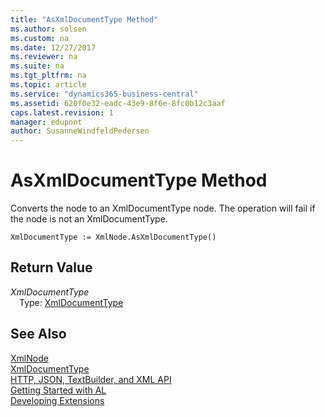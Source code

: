 ```yaml
---
title: "AsXmlDocumentType Method"
ms.author: solsen
ms.custom: na
ms.date: 12/27/2017
ms.reviewer: na
ms.suite: na
ms.tgt_pltfrm: na
ms.topic: article
ms.service: "dynamics365-business-central"
ms.assetid: 620f0e32-eadc-43e9-8f6e-8fc0b12c3aaf
caps.latest.revision: 1
manager: edupont
author: SusanneWindfeldPedersen
---
```


 

# AsXmlDocumentType Method
Converts the node to an XmlDocumentType node. The operation will fail if the node is not an XmlDocumentType.  
```  
XmlDocumentType := XmlNode.AsXmlDocumentType()  
```  
## Return Value
*XmlDocumentType*  
&emsp;Type: [XmlDocumentType](xmldocumenttype-class.md)  
  
## See Also
[XmlNode](xmlnode-class.md)  
[XmlDocumentType](xmldocumenttype-class.md)  
[HTTP, JSON, TextBuilder, and XML API](../devenv-restapi-overview.md)  
[Getting Started with AL](../devenv-get-started.md)  
[Developing Extensions](../devenv-dev-overview.md)  
